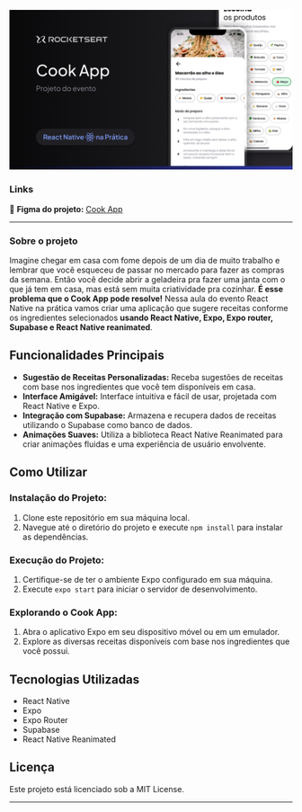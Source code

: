 ![Cook App](assets/images/app.png)

### Links



🔴 **Figma do projeto:** [Cook App](https://www.figma.com/community/file/1346604268107725445/cook-app)

---

### Sobre o projeto

Imagine chegar em casa com fome depois de um dia de muito trabalho e lembrar que você esqueceu de passar no mercado para fazer as compras da semana. Então você decide abrir a geladeira pra fazer uma janta com o que já tem em casa, mas está sem muita criatividade pra cozinhar.
**É esse problema que o Cook App pode resolve!** Nessa aula do evento React Native na prática vamos criar uma aplicação que sugere receitas conforme os ingredientes selecionados **usando React Native, Expo, Expo router, Supabase e React Native reanimated**.

## Funcionalidades Principais

- **Sugestão de Receitas Personalizadas:** Receba sugestões de receitas com base nos ingredientes que você tem disponíveis em casa.
- **Interface Amigável:** Interface intuitiva e fácil de usar, projetada com React Native e Expo.
- **Integração com Supabase:** Armazena e recupera dados de receitas utilizando o Supabase como banco de dados.
- **Animações Suaves:** Utiliza a biblioteca React Native Reanimated para criar animações fluidas e uma experiência de usuário envolvente.

## Como Utilizar

### Instalação do Projeto:

1. Clone este repositório em sua máquina local.
2. Navegue até o diretório do projeto e execute `npm install` para instalar as dependências.

### Execução do Projeto:

1. Certifique-se de ter o ambiente Expo configurado em sua máquina.
2. Execute `expo start` para iniciar o servidor de desenvolvimento.

### Explorando o Cook App:

1. Abra o aplicativo Expo em seu dispositivo móvel ou em um emulador.
2. Explore as diversas receitas disponíveis com base nos ingredientes que você possui.

## Tecnologias Utilizadas

- React Native
- Expo
- Expo Router
- Supabase
- React Native Reanimated

## Licença

Este projeto está licenciado sob a MIT License.

---
